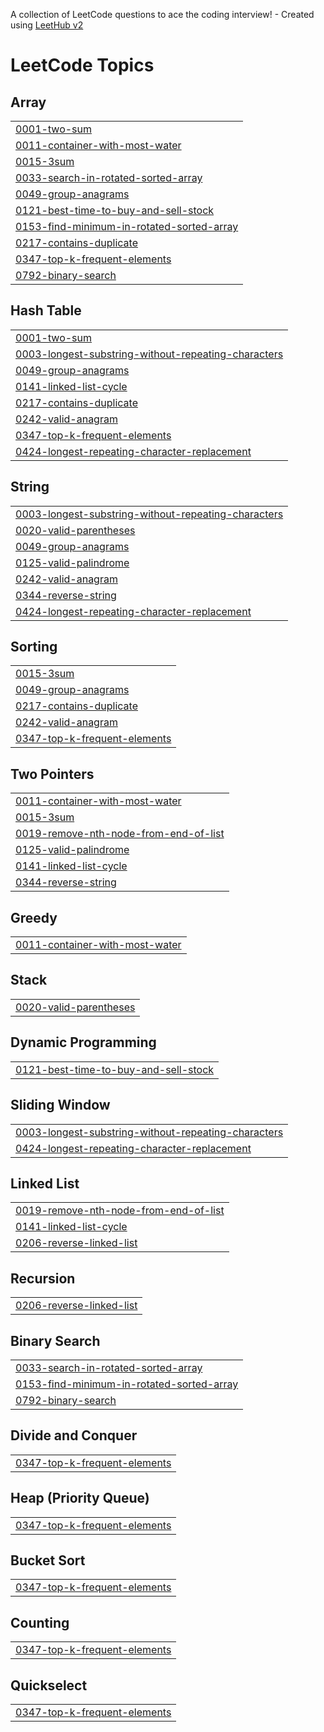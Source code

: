 A collection of LeetCode questions to ace the coding interview! - Created using [LeetHub v2](https://github.com/arunbhardwaj/LeetHub-2.0)
<!---LeetCode Topics Start-->
# LeetCode Topics
## Array
|  |
| ------- |
| [0001-two-sum](https://github.com/navi112299/Leetcode/tree/master/0001-two-sum) |
| [0011-container-with-most-water](https://github.com/navi112299/Leetcode/tree/master/0011-container-with-most-water) |
| [0015-3sum](https://github.com/navi112299/Leetcode/tree/master/0015-3sum) |
| [0033-search-in-rotated-sorted-array](https://github.com/navi112299/Leetcode/tree/master/0033-search-in-rotated-sorted-array) |
| [0049-group-anagrams](https://github.com/navi112299/Leetcode/tree/master/0049-group-anagrams) |
| [0121-best-time-to-buy-and-sell-stock](https://github.com/navi112299/Leetcode/tree/master/0121-best-time-to-buy-and-sell-stock) |
| [0153-find-minimum-in-rotated-sorted-array](https://github.com/navi112299/Leetcode/tree/master/0153-find-minimum-in-rotated-sorted-array) |
| [0217-contains-duplicate](https://github.com/navi112299/Leetcode/tree/master/0217-contains-duplicate) |
| [0347-top-k-frequent-elements](https://github.com/navi112299/Leetcode/tree/master/0347-top-k-frequent-elements) |
| [0792-binary-search](https://github.com/navi112299/Leetcode/tree/master/0792-binary-search) |
## Hash Table
|  |
| ------- |
| [0001-two-sum](https://github.com/navi112299/Leetcode/tree/master/0001-two-sum) |
| [0003-longest-substring-without-repeating-characters](https://github.com/navi112299/Leetcode/tree/master/0003-longest-substring-without-repeating-characters) |
| [0049-group-anagrams](https://github.com/navi112299/Leetcode/tree/master/0049-group-anagrams) |
| [0141-linked-list-cycle](https://github.com/navi112299/Leetcode/tree/master/0141-linked-list-cycle) |
| [0217-contains-duplicate](https://github.com/navi112299/Leetcode/tree/master/0217-contains-duplicate) |
| [0242-valid-anagram](https://github.com/navi112299/Leetcode/tree/master/0242-valid-anagram) |
| [0347-top-k-frequent-elements](https://github.com/navi112299/Leetcode/tree/master/0347-top-k-frequent-elements) |
| [0424-longest-repeating-character-replacement](https://github.com/navi112299/Leetcode/tree/master/0424-longest-repeating-character-replacement) |
## String
|  |
| ------- |
| [0003-longest-substring-without-repeating-characters](https://github.com/navi112299/Leetcode/tree/master/0003-longest-substring-without-repeating-characters) |
| [0020-valid-parentheses](https://github.com/navi112299/Leetcode/tree/master/0020-valid-parentheses) |
| [0049-group-anagrams](https://github.com/navi112299/Leetcode/tree/master/0049-group-anagrams) |
| [0125-valid-palindrome](https://github.com/navi112299/Leetcode/tree/master/0125-valid-palindrome) |
| [0242-valid-anagram](https://github.com/navi112299/Leetcode/tree/master/0242-valid-anagram) |
| [0344-reverse-string](https://github.com/navi112299/Leetcode/tree/master/0344-reverse-string) |
| [0424-longest-repeating-character-replacement](https://github.com/navi112299/Leetcode/tree/master/0424-longest-repeating-character-replacement) |
## Sorting
|  |
| ------- |
| [0015-3sum](https://github.com/navi112299/Leetcode/tree/master/0015-3sum) |
| [0049-group-anagrams](https://github.com/navi112299/Leetcode/tree/master/0049-group-anagrams) |
| [0217-contains-duplicate](https://github.com/navi112299/Leetcode/tree/master/0217-contains-duplicate) |
| [0242-valid-anagram](https://github.com/navi112299/Leetcode/tree/master/0242-valid-anagram) |
| [0347-top-k-frequent-elements](https://github.com/navi112299/Leetcode/tree/master/0347-top-k-frequent-elements) |
## Two Pointers
|  |
| ------- |
| [0011-container-with-most-water](https://github.com/navi112299/Leetcode/tree/master/0011-container-with-most-water) |
| [0015-3sum](https://github.com/navi112299/Leetcode/tree/master/0015-3sum) |
| [0019-remove-nth-node-from-end-of-list](https://github.com/navi112299/Leetcode/tree/master/0019-remove-nth-node-from-end-of-list) |
| [0125-valid-palindrome](https://github.com/navi112299/Leetcode/tree/master/0125-valid-palindrome) |
| [0141-linked-list-cycle](https://github.com/navi112299/Leetcode/tree/master/0141-linked-list-cycle) |
| [0344-reverse-string](https://github.com/navi112299/Leetcode/tree/master/0344-reverse-string) |
## Greedy
|  |
| ------- |
| [0011-container-with-most-water](https://github.com/navi112299/Leetcode/tree/master/0011-container-with-most-water) |
## Stack
|  |
| ------- |
| [0020-valid-parentheses](https://github.com/navi112299/Leetcode/tree/master/0020-valid-parentheses) |
## Dynamic Programming
|  |
| ------- |
| [0121-best-time-to-buy-and-sell-stock](https://github.com/navi112299/Leetcode/tree/master/0121-best-time-to-buy-and-sell-stock) |
## Sliding Window
|  |
| ------- |
| [0003-longest-substring-without-repeating-characters](https://github.com/navi112299/Leetcode/tree/master/0003-longest-substring-without-repeating-characters) |
| [0424-longest-repeating-character-replacement](https://github.com/navi112299/Leetcode/tree/master/0424-longest-repeating-character-replacement) |
## Linked List
|  |
| ------- |
| [0019-remove-nth-node-from-end-of-list](https://github.com/navi112299/Leetcode/tree/master/0019-remove-nth-node-from-end-of-list) |
| [0141-linked-list-cycle](https://github.com/navi112299/Leetcode/tree/master/0141-linked-list-cycle) |
| [0206-reverse-linked-list](https://github.com/navi112299/Leetcode/tree/master/0206-reverse-linked-list) |
## Recursion
|  |
| ------- |
| [0206-reverse-linked-list](https://github.com/navi112299/Leetcode/tree/master/0206-reverse-linked-list) |
## Binary Search
|  |
| ------- |
| [0033-search-in-rotated-sorted-array](https://github.com/navi112299/Leetcode/tree/master/0033-search-in-rotated-sorted-array) |
| [0153-find-minimum-in-rotated-sorted-array](https://github.com/navi112299/Leetcode/tree/master/0153-find-minimum-in-rotated-sorted-array) |
| [0792-binary-search](https://github.com/navi112299/Leetcode/tree/master/0792-binary-search) |
## Divide and Conquer
|  |
| ------- |
| [0347-top-k-frequent-elements](https://github.com/navi112299/Leetcode/tree/master/0347-top-k-frequent-elements) |
## Heap (Priority Queue)
|  |
| ------- |
| [0347-top-k-frequent-elements](https://github.com/navi112299/Leetcode/tree/master/0347-top-k-frequent-elements) |
## Bucket Sort
|  |
| ------- |
| [0347-top-k-frequent-elements](https://github.com/navi112299/Leetcode/tree/master/0347-top-k-frequent-elements) |
## Counting
|  |
| ------- |
| [0347-top-k-frequent-elements](https://github.com/navi112299/Leetcode/tree/master/0347-top-k-frequent-elements) |
## Quickselect
|  |
| ------- |
| [0347-top-k-frequent-elements](https://github.com/navi112299/Leetcode/tree/master/0347-top-k-frequent-elements) |
<!---LeetCode Topics End-->